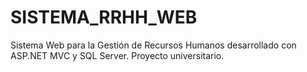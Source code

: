 # SISTEMA_RRHH_WEB
Sistema Web para la Gestión de Recursos Humanos desarrollado con ASP.NET MVC y SQL Server. Proyecto universitario.
